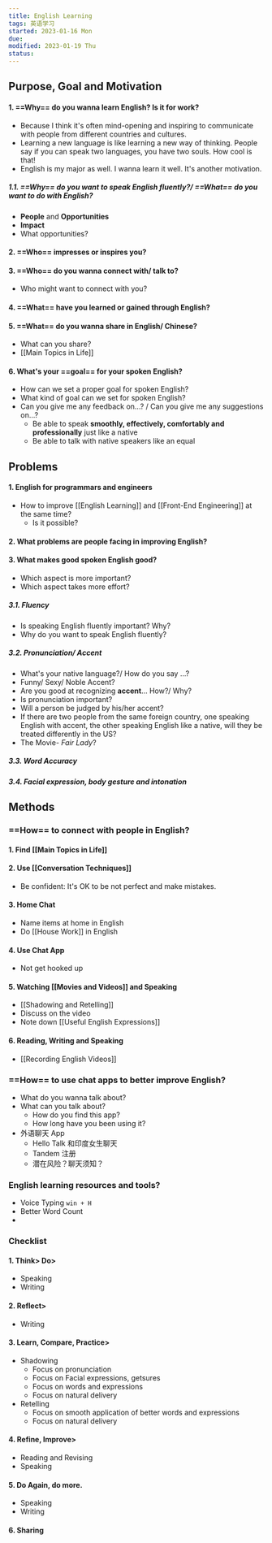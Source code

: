 ```yaml
---
title: English Learning
tags: 英语学习   
started: 2023-01-16 Mon
due: 
modified: 2023-01-19 Thu
status: 
---
```

## Purpose, Goal and Motivation
#### 1. ==Why== do you wanna learn English? Is it for work?
- Because I think it's often mind-opening and inspiring to communicate with people from different countries and cultures.
- Learning a new language is like learning a new way of thinking. People say if you can speak two languages, you have two souls. How cool is that!
- English is my major as well. I wanna learn it well. It's another motivation.
##### 1.1. ==Why== do you want to speak English fluently?/ ==What== do you want to do with English?
- **People** and **Opportunities**
- **Impact**
- What opportunities?
#### 2. ==Who== impresses or inspires you?
#### 3. ==Who== do you wanna connect with/ talk to?
- Who might want to connect with you? 
#### 4. ==What== have you learned or gained through English? 
#### 5. ==What== do you wanna share in English/ Chinese?
- What can you share?
- [[Main Topics in Life]]
#### 6. What's your ==goal== for your spoken English? 
- How can we set a proper goal for spoken English?
- What kind of goal can we set for spoken English?
- Can you give me any feedback on...? / Can you give me any suggestions on...?
	- Be able to speak **smoothly, effectively, comfortably and professionally** just like a native
	- Be able to talk with native speakers like an equal
## Problems
#### 1. English for programmars and engineers
- How to improve [[English Learning]] and [[Front-End Engineering]] at the same time?
	- Is it possible?
#### 2. What problems are people facing in improving English?
#### 3. What makes good spoken English good?
- Which aspect is more important?
- Which aspect takes more effort? 
##### 3.1. Fluency
- Is speaking English fluently important? Why?
- Why do you want to speak English fluently?
##### 3.2. Pronunciation/ Accent
- What's your native language?/ How do you say ...?
- Funny/ Sexy/ Noble Accent?
- Are you good at recognizing **accent**... How?/ Why?
- Is pronunciation important?
- Will a person be judged by his/her accent?
- If there are two people from the same foreign country, one speaking English with accent, the other speaking English like a native, will they be treated differently in the US?
- The Movie- *Fair Lady*?
##### 3.3. Word Accuracy
##### 3.4. Facial expression, body gesture and intonation
## Methods
### ==How== to connect with people in English?
#### 1. **Find [[Main Topics in Life]]**
#### 2. Use [[Conversation Techniques]]
- Be confident: It's OK to be not perfect and make mistakes. 
#### 3. Home Chat
- Name items at home in English
- Do [[House Work]] in English
#### 4. Use Chat App
- Not get hooked up
#### 5. Watching [[Movies and Videos]] and Speaking
- [[Shadowing and Retelling]]
- Discuss on the video
- Note down [[Useful English Expressions]]
#### 6. Reading, Writing and Speaking
- [[Recording English Videos]]
### ==How== to use chat apps to better improve English?
- What do you wanna talk about?
- What can you talk about?
	- How do you find this app?
	- How long have you been using it?
- 外语聊天 App
	- Hello Talk 和印度女生聊天
	- Tandem 注册
	- 潜在风险？聊天须知？
### English learning resources and tools?
- Voice Typing `win + H`  
- Better Word Count
- 
### Checklist
#### 1. Think> Do> 
- Speaking
- Writing
#### 2. Reflect> 
- Writing
#### 3. Learn, Compare, Practice> 
- Shadowing
	- Focus on pronunciation
	- Focus on Facial expressions, getsures 
	- Focus on words and expressions
	- Focus on natural delivery
- Retelling
	- Focus on smooth application of better words and expressions
	- Focus on natural delivery
#### 4. Refine, Improve> 
- Reading and Revising
- Speaking
#### 5. Do Again, do more.
- Speaking
- Writing
#### 6. Sharing

